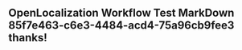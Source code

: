 <properties
ms.topic="hero-topic"
ms.test1="hero-topic"
ms.test2="test"/>

## OpenLocalization Workflow Test MarkDown 85f7e463-c6e3-4484-acd4-75a96cb9fee3 thanks!
